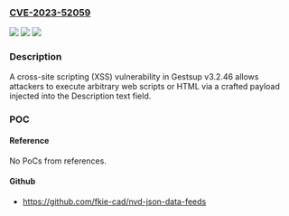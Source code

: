 ### [CVE-2023-52059](https://cve.mitre.org/cgi-bin/cvename.cgi?name=CVE-2023-52059)
![](https://img.shields.io/static/v1?label=Product&message=n%2Fa&color=blue)
![](https://img.shields.io/static/v1?label=Version&message=n%2Fa&color=blue)
![](https://img.shields.io/static/v1?label=Vulnerability&message=n%2Fa&color=brighgreen)

### Description

A cross-site scripting (XSS) vulnerability in Gestsup v3.2.46 allows attackers to execute arbitrary web scripts or HTML via a crafted payload injected into the Description text field.

### POC

#### Reference
No PoCs from references.

#### Github
- https://github.com/fkie-cad/nvd-json-data-feeds

